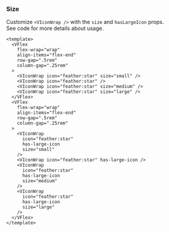 ### Size

Customize `<VIconWrap />` with the `size` and `hasLargeIcon` props.  
See code for more details about usage.

<!--code-->

```vue
<template>
  <VFlex
    flex-wrap="wrap"
    align-items="flex-end"
    row-gap=".5rem"
    column-gap=".25rem"
  >
    <VIconWrap icon="feather:star" size="small" />
    <VIconWrap icon="feather:star" />
    <VIconWrap icon="feather:star" size="medium" />
    <VIconWrap icon="feather:star" size="large" />
  </VFlex>
  <VFlex
    flex-wrap="wrap"
    align-items="flex-end"
    row-gap=".5rem"
    column-gap=".25rem"
  >
    <VIconWrap
      icon="feather:star"
      has-large-icon
      size="small"
    />
    <VIconWrap icon="feather:star" has-large-icon />
    <VIconWrap
      icon="feather:star"
      has-large-icon
      size="medium"
    />
    <VIconWrap
      icon="feather:star"
      has-large-icon
      size="large"
    />
  </VFlex>
</template>
```

<!--/code-->

<!--example-->

<div>
  <VFlex
  flex-wrap="wrap"
  align-items="flex-end"
  row-gap=".5rem"
  column-gap=".25rem"
>
    <VIconWrap icon="feather:star" size="small" />
    <VIconWrap icon="feather:star" />
    <VIconWrap icon="feather:star" size="medium" />
    <VIconWrap icon="feather:star" size="large" />
  </VFlex>
  <VFlex
  flex-wrap="wrap"
  align-items="flex-end"
  row-gap=".5rem"
  column-gap=".25rem"
>
    <VIconWrap icon="feather:star" has-large-icon size="small" />
    <VIconWrap icon="feather:star" has-large-icon />
    <VIconWrap icon="feather:star" has-large-icon size="medium" />
    <VIconWrap icon="feather:star" has-large-icon size="large" />
  </VFlex>
</div>

<!--/example-->
